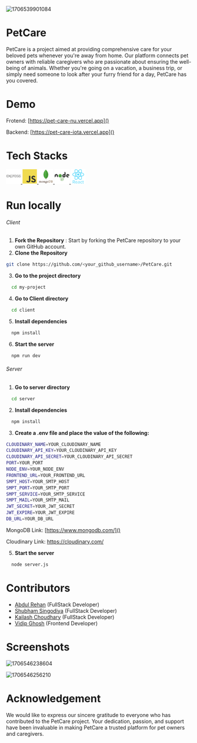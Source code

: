 ![1706539901084](image/README/1706539901084.png)

# PetCare

PetCare is a project aimed at providing comprehensive care for your beloved pets whenever you're away from home. Our platform connects pet owners with reliable caregivers who are passionate about ensuring the well-being of animals. Whether you're going on a vacation, a business trip, or simply need someone to look after your furry friend for a day, PetCare has you covered.

# Demo

Frotend: [https://pet-care-nu.vercel.app]()

Backend: [https://pet-care-iota.vercel.app]()

# Tech Stacks

<p align="left"> <a href="https://expressjs.com" target="_blank" rel="noreferrer"> <img src="https://raw.githubusercontent.com/devicons/devicon/master/icons/express/express-original-wordmark.svg" alt="express" width="40" height="40"/> </a> <a href="https://developer.mozilla.org/en-US/docs/Web/JavaScript" target="_blank" rel="noreferrer"> <img src="https://raw.githubusercontent.com/devicons/devicon/master/icons/javascript/javascript-original.svg" alt="javascript" width="40" height="40"/> </a> <a href="https://www.mongodb.com/" target="_blank" rel="noreferrer"> <img src="https://raw.githubusercontent.com/devicons/devicon/master/icons/mongodb/mongodb-original-wordmark.svg" alt="mongodb" width="40" height="40"/> </a> <a href="https://nodejs.org" target="_blank" rel="noreferrer"> <img src="https://raw.githubusercontent.com/devicons/devicon/master/icons/nodejs/nodejs-original-wordmark.svg" alt="nodejs" width="40" height="40"/> </a> <a href="https://reactjs.org/" target="_blank" rel="noreferrer"> <img src="https://raw.githubusercontent.com/devicons/devicon/master/icons/react/react-original-wordmark.svg" alt="react" width="40" height="40"/> </a> </p>

# Run locally

###### Client

1. **Fork the Repository** : Start by forking the PetCare repository to your own GitHub account.
2. **Clone the Repository**

```bash
git clone https://github.com/<your_github_username>/PetCare.git
```

3. **Go to the project directory**

```bash
  cd my-project
```

4. **Go to Client directory**

```bash
  cd client
```

5. **Install dependencies**

```bash
  npm install
```

6. **Start the server**

```bash
  npm run dev
```

###### Server

1. **Go to server directory**

```bash
  cd server
```

2. **Install dependencies**

```bash
  npm install
```

3. **Create a .env file and place the value of the following:**

```bash
CLOUDINARY_NAME=YOUR_CLOUDINARY_NAME
CLOUDINARY_API_KEY=YOUR_CLOUDINARY_API_KEY
CLOUDINARY_API_SECRET=YOUR_CLOUDINARY_API_SECRET
PORT=YOUR_PORT
NODE_ENV=YOUR_NODE_ENV
FRONTEND_URL=YOUR_FRONTEND_URL
SMPT_HOST=YOUR_SMTP_HOST
SMPT_PORT=YOUR_SMTP_PORT
SMPT_SERVICE=YOUR_SMTP_SERVICE
SMPT_MAIL=YOUR_SMTP_MAIL
JWT_SECRET=YOUR_JWT_SECRET
JWT_EXPIRE=YOUR_JWT_EXPIRE
DB_URL=YOUR_DB_URL
```

MongoDB Link: [https://www.mongodb.com/]()

Cloudinary Link: https://cloudinary.com/

5. **Start the server**

```bash
  node server.js
```

# Contributors

- [Abdul Rehan](https://github.com/abrehan2) (FullStack Developer)
- [Shubham Singodiya](https://github.com/singodiyashubham87) (FullStack Developer)
- [Kailash Choudhary](https://github.com/kailashchoudhary11) (FullStack Developer)
- [Vidip Ghosh](https://github.com/Vidip-Ghosh) (Frontend Developer)

# Screenshots

![1706546238604](image/README/1706546238604.png)

![1706546256210](image/README/1706546256210.png)

# Acknowledgement

We would like to express our sincere gratitude to everyone who has contributed to the PetCare project. Your dedication, passion, and support have been invaluable in making PetCare a trusted platform for pet owners and caregivers.
